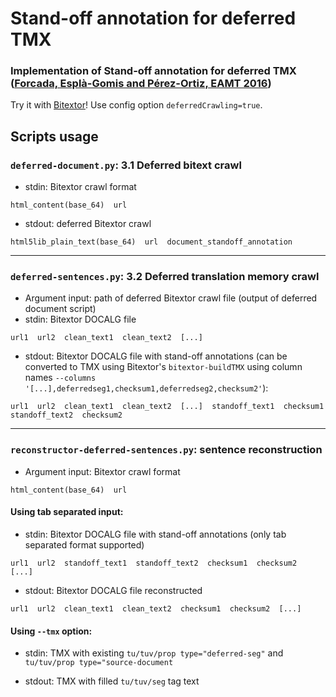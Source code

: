 # Stand-off annotation for deferred TMX
### Implementation of Stand-off annotation for deferred TMX ([Forcada, Esplà-Gomis and Pérez-Ortiz, EAMT 2016](http://www.dlsi.ua.es/~mlf/docum/forcada16j.pdf))

Try it with [Bitextor](https://github.com/bitextor/bitextor)! Use config option `deferredCrawling=true`.

## Scripts usage

### `deferred-document.py`: 3.1 Deferred bitext crawl

- stdin: Bitextor crawl format

`html_content(base_64)  url`

- stdout: deferred Bitextor crawl 

`html5lib_plain_text(base_64)  url  document_standoff_annotation`

--------

### `deferred-sentences.py`: 3.2 Deferred translation memory crawl

- Argument input: path of deferred Bitextor crawl file (output of deferred document script)
- stdin: Bitextor DOCALG file

`url1  url2  clean_text1  clean_text2  [...]`

- stdout: Bitextor DOCALG file with stand-off annotations (can be converted to TMX using Bitextor's `bitextor-buildTMX` using column names `--columns '[...],deferredseg1,checksum1,deferredseg2,checksum2'`):

`url1  url2  clean_text1  clean_text2  [...]  standoff_text1  checksum1  standoff_text2  checksum2`

--------

### `reconstructor-deferred-sentences.py`: sentence reconstruction

- Argument input: Bitextor crawl format

`html_content(base_64)  url`

#### Using tab separated input:

- stdin: Bitextor DOCALG file with stand-off annotations (only tab separated format supported)

`url1  url2  standoff_text1  standoff_text2  checksum1  checksum2  [...]  `
- stdout: Bitextor DOCALG file reconstructed

`url1  url2  clean_text1  clean_text2  checksum1  checksum2  [...]`
  
#### Using `--tmx` option:

- stdin: TMX with existing `tu/tuv/prop type="deferred-seg"` and `tu/tuv/prop type="source-document`

- stdout: TMX with filled `tu/tuv/seg` tag text


